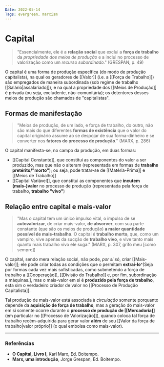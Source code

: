 ```yaml
---
Date: 2022-05-14
Tags: evergreen, marxism
---
```

# Capital
> "Essencialmente, ele é a **relação social** que exclui a **força de trabalho** da *propriedade dos meios de produção* e a inclui no processo de valorização como um *recurso subordinado*." (GRESPAN, p. 49)

O capital é uma forma de produção específica (do modo de produção capitalista), na qual os geradores de [[Valor]] (i.e. a [[Força de Trabalho]]) são empregados de maneira subordinada (sob regime de trabalho [[Salário|assalariado]]), e na qual a propriedade dos [[Meios de Produção]] é privada (ou seja, excludente, não-comunitária); os detentores desses meios de produção são chamados de "capitalistas".

## Formas de manifestação
> "Meios de produção, de um lado, e força de trabalho, do outro, não são mais do que diferentes **formas de existência** que o valor do capital originário assume ao se despojar de sua forma-dinheiro e se converter nos **fatores do processo de produção**." (MARX, p. 286)

O capital manifesta-se, no campo da produção, em duas formas:
- [[Capital Constante]], que constitui as componentes do valor a ser produzido, mas que não o alteram (representada em formas de **trabalho pretérito/"morto"**); ou seja, pode tratar-se de [[Matéria-Prima]] e [[Meios de Trabalho]]
- [[Capital Variável]], que constitui as componentes que **incutem (mais-)valor** no processo de produção (representada pela força de trabalho, **trabalho "vivo"**)

## Relação entre capital e mais-valor
> "Mas o capital tem um único impulso vital, o impulso de se **autovalorizar**, de criar mais-valor, **de absorver**, com sua parte constante (que são os meios de produção) **a maior quantidade possível de mais-trabalho**. 
> O capital é **trabalho morto**, que, como um vampiro, vive apenas da sucção de **trabalho vivo**, e vive tanto mais quanto mais trabalho vivo ele suga." (MARX, p. 307, grifo meu [como sempre])

O capital, sendo mera relação social, não pode, *por si só*, criar [[Mais-valor]]; ele pode criar todas as condições que o permitam **extrai-lo**^[Seja por formas cada vez mais sofisticadas, como submetendo a força de trabalho a [[Cooperação]], [[Divisão do Trabalho]] e, por fim, subordinação a máquinas.], mas o mais-valor em si é **produzido pela força de trabalho**, esta sim o verdadeiro criador de valor no [[Processo de Produção Capitalista]].

Tal produção de mais-valor está associada à *circulação* somente porquanto depende da **aquisição de força de trabalho**, mas a geração do mais-valor em si somente ocorre durante o **processo de produção de [[Mercadoria]]** (em particular no [[Processo de Valorização]]), quando coloca tal força de trabalho recém-adquirida para gerar valor **além** de seu [[Valor da força de trabalho|valor próprio]] (o qual embolsa como mais-valor). 

---
### Referências
- **O Capital, Livro I**, Karl Marx, Ed. Boitempo.
- **Marx, uma introdução**, Jorge Grespan, Ed. Boitempo.